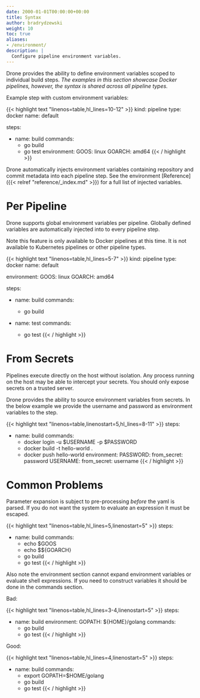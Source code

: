 ```yaml
---
date: 2000-01-01T00:00:00+00:00
title: Syntax
author: bradrydzewski
weight: 10
toc: true
aliases:
- /environment/
description: |
  Configure pipeline environment variables.
---
```


Drone provides the ability to define environment variables scoped to individual build steps. _The examples in this section showcase Docker pipelines, however, the syntax is shared across all pipeline types._

Example step with custom environment variables:

{{< highlight text "linenos=table,hl_lines=10-12" >}}
kind: pipeline
type: docker
name: default

steps:
- name: build
  commands:
  - go build
  - go test
  environment:
    GOOS: linux
    GOARCH: amd64
{{< / highlight >}}

Drone automatically injects environment variables containing repository and commit metadata into each pipeline step. See the environment [Reference]({{< relref "reference/_index.md" >}}) for a full list of injected variables.

# Per Pipeline

Drone supports global environment variables per pipeline. Globally defined variables are automatically injected into to every pipeline step.

<div class="alert">
Note this feature is only available to Docker pipelines at this time. It is not available to Kubernetes pipelines or other pipeline types.
</div>

{{< highlight text "linenos=table,hl_lines=5-7" >}}
kind: pipeline
type: docker
name: default

environment:
  GOOS: linux
  GOARCH: amd64

steps:
- name: build
  commands:
  - go build

- name: test
  commands:
  - go test
{{< / highlight >}} 

# From Secrets

<div class="alert">
Pipelines execute directly on the host without isolation. Any process running on the host may be able to intercept your secrets. You should only expose secrets on a trusted server.
</div>

Drone provides the ability to source environment variables from secrets. In the below example we provide the username and password as environment variables to the step.

{{< highlight text "linenos=table,linenostart=5,hl_lines=8-11" >}}
steps:
- name: build
  commands:
  - docker login -u $USERNAME -p $PASSWORD
  - docker build -t hello-world .
  - docker push hello-world
  environment:
    PASSWORD:
      from_secret: password
    USERNAME:
      from_secret: username
{{< / highlight >}}

# Common Problems

Parameter expansion is subject to pre-processing _before_ the yaml is parsed. If you do not want the system to evaluate an expression it must be escaped.

{{< highlight text "linenos=table,hl_lines=5,linenostart=5" >}}
steps:
- name: build
  commands:
  - echo $GOOS
  - echo $${GOARCH}
  - go build
  - go test
{{< / highlight >}}

Also note the environment section cannot expand environment variables or evaluate shell expressions. If you need to construct variables it should be done in the commands section.

Bad:

{{< highlight text "linenos=table,hl_lines=3-4,linenostart=5" >}}
steps:
- name: build
  environment:
    GOPATH: ${HOME}/golang
  commands:
  - go build
  - go test
{{< / highlight >}}

Good:

{{< highlight text "linenos=table,hl_lines=4,linenostart=5" >}}
steps:
- name: build
  commands:
  - export GOPATH=$HOME/golang
  - go build
  - go test
{{< / highlight >}}
